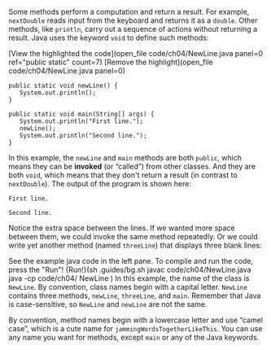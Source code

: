 Some methods perform a computation and return a result. For example, `nextDouble` reads input from the keyboard and returns it as a `double`. Other methods, like `println`, carry out a sequence of actions without returning a result. Java uses the keyword `void` to define such methods:


[View the highlighted the code](open_file code/ch04/NewLine.java panel=0 ref="public static" count=7)
[Remove the highlight](open_file code/ch04/NewLine.java panel=0)
 ```code
public static void newLine() {
    System.out.println();
}

public static void main(String[] args) {
    System.out.println("First line.");
    newLine();
    System.out.println("Second line.");
}
```


In this example, the `newLine` and `main` methods are both `public`, which means they can be **invoked** (or “called”) from other classes. And they are both `void`, which means that they don't return a result (in contrast to `nextDouble`). The output of the program is shown here:

```code
First line.

Second line.
```

Notice the extra space between the lines. If we wanted more space between them, we could invoke the same method repeatedly. Or we could write yet another method (named `threeLine`) that displays three blank lines:





See the example java code in the left pane. To compile and run the code, press the "Run"!
{Run!}(sh .guides/bg.sh javac code/ch04/NewLine.java java -cp code/ch04/ NewLine )
 In this example, the name of the class is `NewLine`. By convention, class names begin with a capital letter. `NewLine` contains three methods, `newLine`, `threeLine`, and `main`. Remember that Java is case-sensitive, so `NewLine` and `newLine` are not the same.


By convention, method names begin with a lowercase letter and use “camel case”, which is a cute name for `jammingWordsTogetherLikeThis`. You can use any name you want for methods, except `main` or any of the Java keywords.